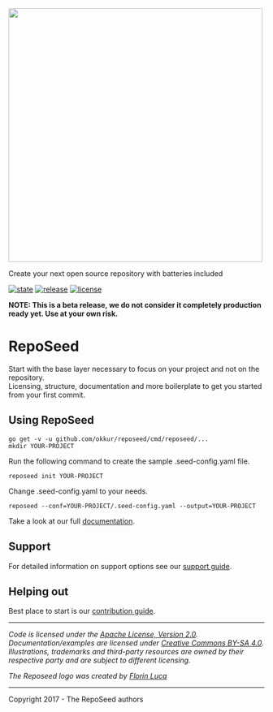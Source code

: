 <img src='https://github.com/okkur/reposeed/blob/master/media/logo.svg' width='500'/>

Create your next open source repository with batteries included

 [![state](https://img.shields.io/badge/state-beta-blue.svg)]() [![release](https://img.shields.io/github/release/okkur/reposeed.svg)](https://github.com/okkur/reposeed/releases) [![license](https://img.shields.io/github/license/okkur/reposeed.svg)](LICENSE)

**NOTE: This is a beta release, we do not consider it completely production ready yet. Use at your own risk.**

# RepoSeed
Start with the base layer necessary to focus on your project and not on the repository.  
Licensing, structure, documentation and more boilerplate to get you started from your first commit.

## Using RepoSeed
```
go get -v -u github.com/okkur/reposeed/cmd/reposeed/...
mkdir YOUR-PROJECT
```  
Run the following command to create the sample .seed-config.yaml file.
```
reposeed init YOUR-PROJECT
```
Change .seed-config.yaml to your needs.
```
reposeed --conf=YOUR-PROJECT/.seed-config.yaml --output=YOUR-PROJECT
```
Take a look at our full [documentation](/docs).

## Support
For detailed information on support options see our [support guide](/SUPPORT.md).

## Helping out
Best place to start is our [contribution guide](/CONTRIBUTING.md).

----

*Code is licensed under the [Apache License, Version 2.0](/LICENSE).*
*Documentation/examples are licensed under [Creative Commons BY-SA 4.0](/docs/LICENSE).*
*Illustrations, trademarks and third-party resources are owned by their respective party and are subject to different licensing.*

*The Reposeed logo was created by [Florin Luca](https://99designs.com/profiles/florinluca)*

---

Copyright 2017 - The RepoSeed authors
